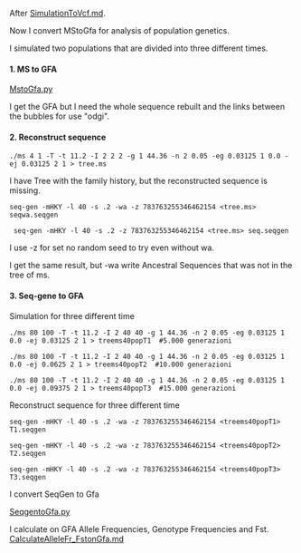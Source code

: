 After [SimulationToVcf.md](SimulationToVcf.md). 

Now I convert MStoGfa for analysis of population genetics.

I simulated two populations that are divided into three different times.

#### 1. MS to GFA
 
[MstoGfa.py](/MstoGfa.py)

I get the GFA but I need the whole sequence rebuilt and the links between the bubbles for use "odgi".

#### 2. Reconstruct sequence 

```
./ms 4 1 -T -t 11.2 -I 2 2 2 -g 1 44.36 -n 2 0.05 -eg 0.03125 1 0.0 -ej 0.03125 2 1 > tree.ms 
```
I have Tree with the family history, but the reconstructed sequence is missing.
 
 ```
 seq-gen -mHKY -l 40 -s .2 -wa -z 783763255346462154 <tree.ms> seqwa.seqgen
```
```
 seq-gen -mHKY -l 40 -s .2 -z 783763255346462154 <tree.ms> seq.seqgen
```
 I use -z for set no random seed to try even without wa. 
 
 I get the same result, but -wa write Ancestral Sequences that was not in the tree of ms.
 
 #### 3. Seq-gene to GFA
 Simulation for three different time

```
./ms 80 100 -T -t 11.2 -I 2 40 40 -g 1 44.36 -n 2 0.05 -eg 0.03125 1 0.0 -ej 0.03125 2 1 > treems40popT1  #5.000 generazioni
```
```
./ms 80 100 -T -t 11.2 -I 2 40 40 -g 1 44.36 -n 2 0.05 -eg 0.03125 1 0.0 -ej 0.0625 2 1 > treems40popT2  #10.000 generazioni
```
```
./ms 80 100 -T -t 11.2 -I 2 40 40 -g 1 44.36 -n 2 0.05 -eg 0.03125 1 0.0 -ej 0.09375 2 1 > treems40popT3  #15.000 generazioni 
```
Reconstruct sequence for three different time

```
seq-gen -mHKY -l 40 -s .2 -wa -z 783763255346462154 <treems40popT1> T1.seqgen
 ```
 ```
seq-gen -mHKY -l 40 -s .2 -wa -z 783763255346462154 <treems40popT2> T2.seqgen
 ```
 ```
seq-gen -mHKY -l 40 -s .2 -wa -z 783763255346462154 <treems40popT3> T3.seqgen
 ```

I convert SeqGen to Gfa

[SeqgentoGfa.py](/SeqgenToGfa.py)

I calculate on GFA Allele Frequencies, Genotype Frequencies and Fst.
[CalculateAlleleFr_FstonGfa.md](CalculateAlleleFr_FstonGfa.md)
 
 
